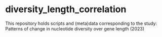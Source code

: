 # diversity_length_correlation
This repository holds scripts and (meta)data corresponding to the study: Patterns of change in nucleotide diversity over gene length (2023)
